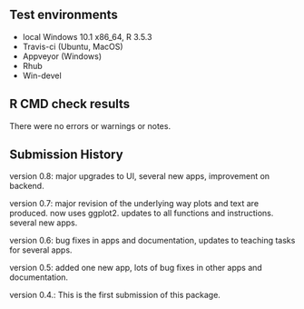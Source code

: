 ## Test environments
* local Windows 10.1 x86_64, R 3.5.3
* Travis-ci (Ubuntu, MacOS) 
* Appveyor (Windows)
* Rhub 
* Win-devel

## R CMD check results

There were no errors or  warnings or notes.



## Submission History

version 0.8: major upgrades to UI, several new apps, improvement on backend.

version 0.7: major revision of the underlying way plots and text are produced. now uses ggplot2. updates to all functions and instructions. several new apps.

version 0.6: bug fixes in apps and documentation, updates to teaching tasks for several apps.

version 0.5: added one new app, lots of bug fixes in other apps and documentation.

version 0.4.: This is the first submission of this package.
